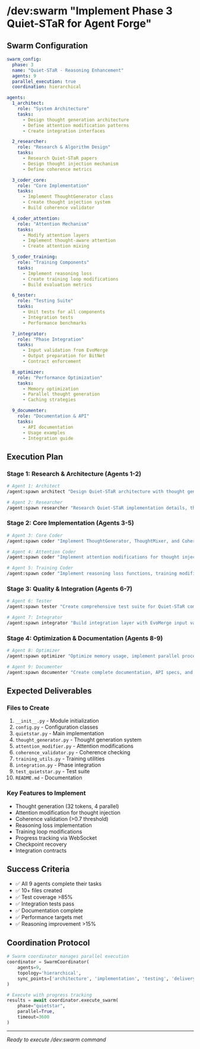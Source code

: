 # /dev:swarm "Implement Phase 3 Quiet-STaR for Agent Forge"

## Swarm Configuration

```yaml
swarm_config:
  phase: 3
  name: "Quiet-STaR - Reasoning Enhancement"
  agents: 9
  parallel_execution: true
  coordination: hierarchical

agents:
  1_architect:
    role: "System Architecture"
    tasks:
      - Design thought generation architecture
      - Define attention modification patterns
      - Create integration interfaces

  2_researcher:
    role: "Research & Algorithm Design"
    tasks:
      - Research Quiet-STaR papers
      - Design thought injection mechanism
      - Define coherence metrics

  3_coder_core:
    role: "Core Implementation"
    tasks:
      - Implement ThoughtGenerator class
      - Create thought injection system
      - Build coherence validator

  4_coder_attention:
    role: "Attention Mechanism"
    tasks:
      - Modify attention layers
      - Implement thought-aware attention
      - Create attention mixing

  5_coder_training:
    role: "Training Components"
    tasks:
      - Implement reasoning loss
      - Create training loop modifications
      - Build evaluation metrics

  6_tester:
    role: "Testing Suite"
    tasks:
      - Unit tests for all components
      - Integration tests
      - Performance benchmarks

  7_integrator:
    role: "Phase Integration"
    tasks:
      - Input validation from EvoMerge
      - Output preparation for BitNet
      - Contract enforcement

  8_optimizer:
    role: "Performance Optimization"
    tasks:
      - Memory optimization
      - Parallel thought generation
      - Caching strategies

  9_documenter:
    role: "Documentation & API"
    tasks:
      - API documentation
      - Usage examples
      - Integration guide
```

## Execution Plan

### Stage 1: Research & Architecture (Agents 1-2)
```bash
# Agent 1: Architect
/agent:spawn architect "Design Quiet-STaR architecture with thought generation, attention modification, and coherence validation systems"

# Agent 2: Researcher
/agent:spawn researcher "Research Quiet-STaR implementation details, thought injection patterns, and reasoning enhancement techniques"
```

### Stage 2: Core Implementation (Agents 3-5)
```bash
# Agent 3: Core Coder
/agent:spawn coder "Implement ThoughtGenerator, ThoughtMixer, and CoherenceValidator classes with full functionality"

# Agent 4: Attention Coder
/agent:spawn coder "Implement attention modifications for thought injection and thought-aware attention mechanisms"

# Agent 5: Training Coder
/agent:spawn coder "Implement reasoning loss functions, training modifications, and evaluation metrics"
```

### Stage 3: Quality & Integration (Agents 6-7)
```bash
# Agent 6: Tester
/agent:spawn tester "Create comprehensive test suite for Quiet-STaR components with >85% coverage"

# Agent 7: Integrator
/agent:spawn integrator "Build integration layer with EvoMerge input validation and BitNet output preparation"
```

### Stage 4: Optimization & Documentation (Agents 8-9)
```bash
# Agent 8: Optimizer
/agent:spawn optimizer "Optimize memory usage, implement parallel processing, and add caching"

# Agent 9: Documenter
/agent:spawn documenter "Create complete documentation, API specs, and usage guides"
```

## Expected Deliverables

### Files to Create
1. `__init__.py` - Module initialization
2. `config.py` - Configuration classes
3. `quietstar.py` - Main implementation
4. `thought_generator.py` - Thought generation system
5. `attention_modifier.py` - Attention modifications
6. `coherence_validator.py` - Coherence checking
7. `training_utils.py` - Training utilities
8. `integration.py` - Phase integration
9. `test_quietstar.py` - Test suite
10. `README.md` - Documentation

### Key Features to Implement
- Thought generation (32 tokens, 4 parallel)
- Attention modification for thought injection
- Coherence validation (>0.7 threshold)
- Reasoning loss implementation
- Training loop modifications
- Progress tracking via WebSocket
- Checkpoint recovery
- Integration contracts

## Success Criteria
- ✅ All 9 agents complete their tasks
- ✅ 10+ files created
- ✅ Test coverage >85%
- ✅ Integration tests pass
- ✅ Documentation complete
- ✅ Performance targets met
- ✅ Reasoning improvement >15%

## Coordination Protocol
```python
# Swarm coordinator manages parallel execution
coordinator = SwarmCoordinator(
    agents=9,
    topology='hierarchical',
    sync_points=['architecture', 'implementation', 'testing', 'delivery']
)

# Execute with progress tracking
results = await coordinator.execute_swarm(
    phase="quietstar",
    parallel=True,
    timeout=3600
)
```

---
*Ready to execute /dev:swarm command*
